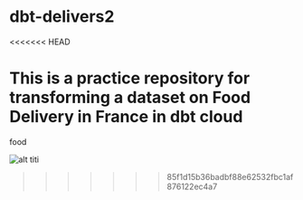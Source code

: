 # dbt-delivers2
<<<<<<< HEAD
 
 This is a practice repository for transforming a dataset on Food Delivery in France in dbt cloud
=======
 food

![alt titi](C:\Users\bruno\code\brudau\dbt-delivers2\200w.webp)
>>>>>>> 85f1d15b36badbf88e62532fbc1af876122ec4a7
